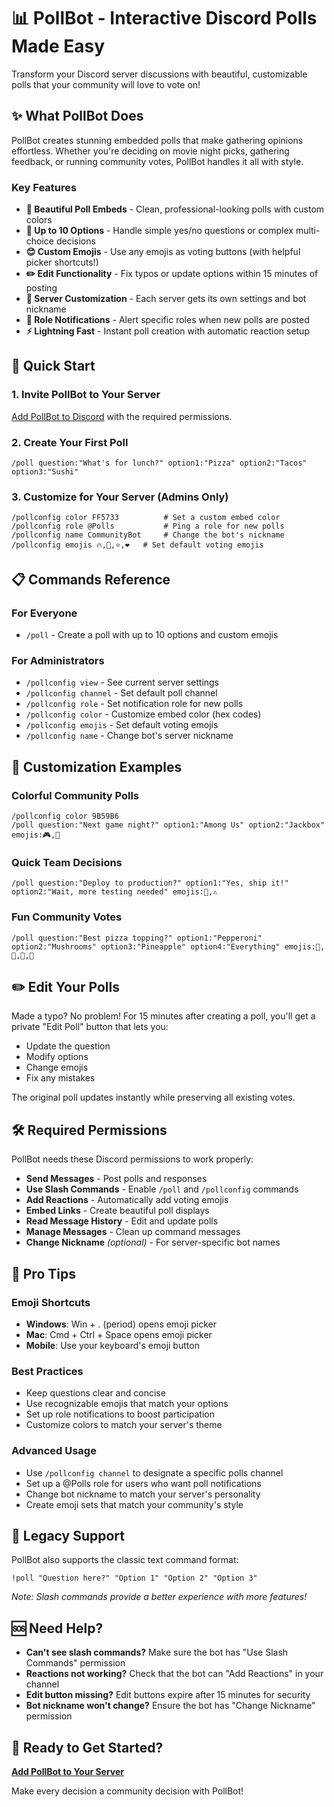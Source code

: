# 📊 PollBot - Interactive Discord Polls Made Easy

Transform your Discord server discussions with beautiful, customizable polls that your community will love to vote on!

## ✨ What PollBot Does

PollBot creates stunning embedded polls that make gathering opinions effortless. Whether you're deciding on movie night picks, gathering feedback, or running community votes, PollBot handles it all with style.

### Key Features
- **🎨 Beautiful Poll Embeds** - Clean, professional-looking polls with custom colors
- **🎯 Up to 10 Options** - Handle simple yes/no questions or complex multi-choice decisions  
- **😊 Custom Emojis** - Use any emojis as voting buttons (with helpful picker shortcuts!)
- **✏️ Edit Functionality** - Fix typos or update options within 15 minutes of posting
- **🔧 Server Customization** - Each server gets its own settings and bot nickname
- **🔔 Role Notifications** - Alert specific roles when new polls are posted
- **⚡ Lightning Fast** - Instant poll creation with automatic reaction setup

## 🚀 Quick Start

### 1. Invite PollBot to Your Server
[Add PollBot to Discord](https://discord.com/oauth2/authorize?client_id=1421549496558686393) with the required permissions.

### 2. Create Your First Poll
```
/poll question:"What's for lunch?" option1:"Pizza" option2:"Tacos" option3:"Sushi"
```

### 3. Customize for Your Server (Admins Only)
```
/pollconfig color FF5733          # Set a custom embed color
/pollconfig role @Polls           # Ping a role for new polls  
/pollconfig name CommunityBot     # Change the bot's nickname
/pollconfig emojis 🔥,💯,⭐,❤️   # Set default voting emojis
```

## 📋 Commands Reference

### For Everyone
- `/poll` - Create a poll with up to 10 options and custom emojis

### For Administrators  
- `/pollconfig view` - See current server settings
- `/pollconfig channel` - Set default poll channel
- `/pollconfig role` - Set notification role for new polls
- `/pollconfig color` - Customize embed color (hex codes)
- `/pollconfig emojis` - Set default voting emojis
- `/pollconfig name` - Change bot's server nickname

## 🎨 Customization Examples

### Colorful Community Polls
```
/pollconfig color 9B59B6
/poll question:"Next game night?" option1:"Among Us" option2:"Jackbox" emojis:🎮,🎪
```

### Quick Team Decisions  
```
/poll question:"Deploy to production?" option1:"Yes, ship it!" option2:"Wait, more testing needed" emojis:🚀,⚠️
```

### Fun Community Votes
```
/poll question:"Best pizza topping?" option1:"Pepperoni" option2:"Mushrooms" option3:"Pineapple" option4:"Everything" emojis:🍕,🍄,🍍,🎊
```

## ✏️ Edit Your Polls

Made a typo? No problem! For 15 minutes after creating a poll, you'll get a private "Edit Poll" button that lets you:
- Update the question
- Modify options
- Change emojis
- Fix any mistakes

The original poll updates instantly while preserving all existing votes.

## 🛠️ Required Permissions

PollBot needs these Discord permissions to work properly:
- **Send Messages** - Post polls and responses
- **Use Slash Commands** - Enable `/poll` and `/pollconfig` commands  
- **Add Reactions** - Automatically add voting emojis
- **Embed Links** - Create beautiful poll displays
- **Read Message History** - Edit and update polls
- **Manage Messages** - Clean up command messages
- **Change Nickname** *(optional)* - For server-specific bot names

## 🎯 Pro Tips

### Emoji Shortcuts
- **Windows**: Win + . (period) opens emoji picker
- **Mac**: Cmd + Ctrl + Space opens emoji picker  
- **Mobile**: Use your keyboard's emoji button

### Best Practices
- Keep questions clear and concise
- Use recognizable emojis that match your options
- Set up role notifications to boost participation
- Customize colors to match your server's theme

### Advanced Usage
- Use `/pollconfig channel` to designate a specific polls channel
- Set up a @Polls role for users who want poll notifications
- Change bot nickname to match your server's personality
- Create emoji sets that match your community's style

## 🤖 Legacy Support

PollBot also supports the classic text command format:
```
!poll "Question here?" "Option 1" "Option 2" "Option 3"
```
*Note: Slash commands provide a better experience with more features!*

## 🆘 Need Help?

- **Can't see slash commands?** Make sure the bot has "Use Slash Commands" permission
- **Reactions not working?** Check that the bot can "Add Reactions" in your channel
- **Edit button missing?** Edit buttons expire after 15 minutes for security
- **Bot nickname won't change?** Ensure the bot has "Change Nickname" permission

## 🎉 Ready to Get Started?

[**Add PollBot to Your Server**](https://discord.com/oauth2/authorize?client_id=1421549496558686393)

Make every decision a community decision with PollBot!